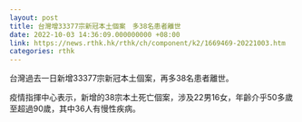 ```yaml
---
layout: post
title: 台灣增33377宗新冠本土個案　多38名患者離世
date: 2022-10-03 14:36:09.000000000 +08:00
link: https://news.rthk.hk/rthk/ch/component/k2/1669469-20221003.htm
categories: rthk
---
```


台灣過去一日新增33377宗新冠本土個案，再多38名患者離世。

疫情指揮中心表示，新增的38宗本土死亡個案，涉及22男16女，年齡介乎50多歲至超過90歲，其中36人有慢性疾病。
